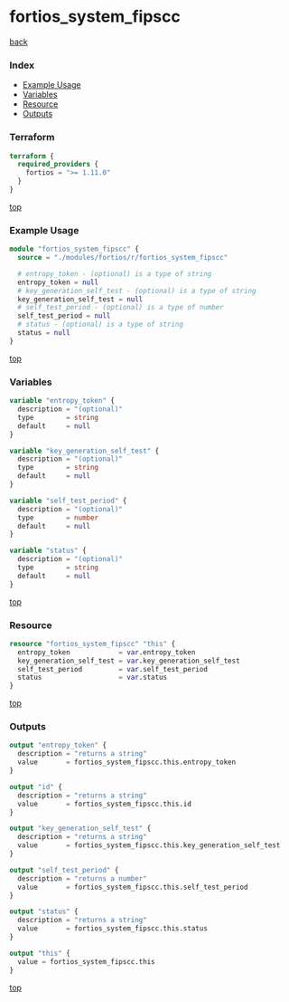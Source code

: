 # fortios_system_fipscc

[back](../fortios.md)

### Index

- [Example Usage](#example-usage)
- [Variables](#variables)
- [Resource](#resource)
- [Outputs](#outputs)

### Terraform

```terraform
terraform {
  required_providers {
    fortios = ">= 1.11.0"
  }
}
```

[top](#index)

### Example Usage

```terraform
module "fortios_system_fipscc" {
  source = "./modules/fortios/r/fortios_system_fipscc"

  # entropy_token - (optional) is a type of string
  entropy_token = null
  # key_generation_self_test - (optional) is a type of string
  key_generation_self_test = null
  # self_test_period - (optional) is a type of number
  self_test_period = null
  # status - (optional) is a type of string
  status = null
}
```

[top](#index)

### Variables

```terraform
variable "entropy_token" {
  description = "(optional)"
  type        = string
  default     = null
}

variable "key_generation_self_test" {
  description = "(optional)"
  type        = string
  default     = null
}

variable "self_test_period" {
  description = "(optional)"
  type        = number
  default     = null
}

variable "status" {
  description = "(optional)"
  type        = string
  default     = null
}
```

[top](#index)

### Resource

```terraform
resource "fortios_system_fipscc" "this" {
  entropy_token            = var.entropy_token
  key_generation_self_test = var.key_generation_self_test
  self_test_period         = var.self_test_period
  status                   = var.status
}
```

[top](#index)

### Outputs

```terraform
output "entropy_token" {
  description = "returns a string"
  value       = fortios_system_fipscc.this.entropy_token
}

output "id" {
  description = "returns a string"
  value       = fortios_system_fipscc.this.id
}

output "key_generation_self_test" {
  description = "returns a string"
  value       = fortios_system_fipscc.this.key_generation_self_test
}

output "self_test_period" {
  description = "returns a number"
  value       = fortios_system_fipscc.this.self_test_period
}

output "status" {
  description = "returns a string"
  value       = fortios_system_fipscc.this.status
}

output "this" {
  value = fortios_system_fipscc.this
}
```

[top](#index)